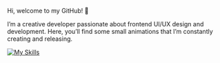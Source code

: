 Hi, welcome to my GitHub! 👋

I’m a creative developer passionate about frontend UI/UX design and development. Here, you’ll find some small animations that I’m constantly creating and releasing.
<!---
Oliverluo0723/Oliverluo0723 is a ✨ special ✨ repository because its `README.md` (this file) appears on your GitHub profile.
You can click the Preview link to take a look at your changes.
--->
[![My Skills](https://skillicons.dev/icons?i=js,html,css,figma,ps,ai,blender.bootstrap,docker,git,github,nodejs,pnpm,react,vue,redux,sass,threejs,vite,webpack)](https://skillicons.dev)

